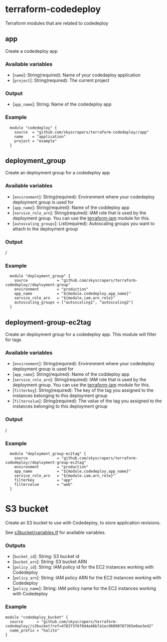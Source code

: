 # terraform-codedeploy
Terraform modules that are related to codedeploy


## app
Create a codedeploy app

### Available variables
 * [`name`]: String(required): Name of your codedeploy application
 * [`project`]: String(required): The current project

### Output
* [`app_name`]: String: Name of the codedeploy app

### Example
```
  module "codedeploy" {
    source  = "github.com/skyscrapers/terraform-codedeploy//app"
    name    = "application"
    project = "example"
  }
```

## deployment_group
Create an deployment group for a codedeploy app

### Available variables
 * [`environment`]: String(required): Environment where your codedeploy deployment group is used for
 * [`app_name`]: String(required): Name of the coddeploy app
 * [`service_role_arn`]: String(required): IAM role that is used by the deployment group. You can use the [terraform-iam](https://github.com/skyscrapers/terraform-iam/blob/master/README.md#codedeploy_role) module for this.
 * [`autoscaling_groups`]: List(required): Autoscaling groups you want to attach to the deployment group


### Output
/

### Example
```
  module "deployment_group" {
    source             = "github.com/skyscrapers/terraform-codedeploy//deployment-group"
    environment        = "production"
    app_name           = "${module.codedeploy.app_name}"
    service_role_arn   = "${module.iam.arn_role}"
    autoscaling_groups = ["autoscaling1", "autoscaling2"]
  }
```

## deployment-group-ec2tag
Create an deployment group for a codedeploy app. This module will filter for tags

### Available variables
 * [`environment`]: String(required): Environment where your codedeploy deployment group is used for
 * [`app_name`]: String(required): Name of the coddeploy app
 * [`service_role_arn`]: String(required): IAM role that is used by the deployment group. You can use the [terraform-iam](https://github.com/skyscrapers/terraform-iam/blob/master/README.md#codedeploy_role) module for this.
 * [`filterkey`]: String(required):  The key of the tag you assigned to the instances belonging to this deployment group
 * [`filtervalue`]: String(required): The value of the tag you assigned to the instances belonging to this deployment group


### Output
/

### Example
```
  module "deployment_group-ec2tag" {
    source             = "github.com/skyscrapers/terraform-codedeploy//deployment-group-ec2tag"
    environment        = "production"
    app_name           = "${module.codedeploy.app_name}"
    service_role_arn   = "${module.iam.arn_role}"
    filterkey          = "app"
    filtervalue        = "web"
  }
```

# S3 bucket

Create an S3 bucket to use with Codedeploy, to store application revisions.

See [s3bucket/variables.tf](s3bucket/variables.tf) for available variables.

### Outputs

* [`bucket_id`]: String: S3 bucket id
* [`bucket_arn`]: String: S3 bucket ARN
* [`policy_id`]: String: IAM policy id for the EC2 instances working with Codedeploy
* [`policy_arn`]: String: IAM policy ARN for the EC2 instances working with Codedeploy
* [`policy_name`]: String: IAM policy name for the EC2 instances working with Codedeploy

### Example

```
module "codedeploy_bucket" {
  source      = "github.com/skyscrapers/terraform-codedeploy//s3bucket?ref=478373f6f8d4a46b7a1ec96090707365e0ae3e42"
  name_prefix = "halito"
}
```
